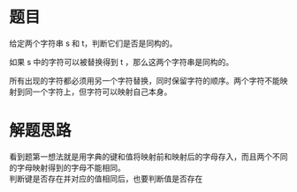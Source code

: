 # 题目
给定两个字符串 s 和 t，判断它们是否是同构的。  

如果 s 中的字符可以被替换得到 t ，那么这两个字符串是同构的。  

所有出现的字符都必须用另一个字符替换，同时保留字符的顺序。两个字符不能映射到同一个字符上，但字符可以映射自己本身。
# 解题思路
看到题第一想法就是用字典的键和值将映射前和映射后的字母存入，而且两个不同的字母映射得到的字母不能相同。  
判断键是否存在并对应的值相同后，也要判断值是否存在